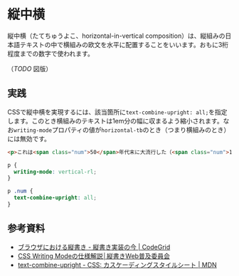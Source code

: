 # 縦中横

縦中横（たてちゅうよこ、horizontal-in-vertical composition）は、縦組みの日本語テキストの中で横組みの欧文を水平に配置することをいいます。おもに3桁程度までの数字で使われます。

（*TODO* 図版）

## 実践

CSSで縦中横を実現するには、該当箇所に`text-combine-upright: all;`を指定します。このとき横組みのテキストは1em分の幅に収まるよう縮小されます。なお`writing-mode`プロパティの値が`horizontal-tb`のとき（つまり横組みのとき）には無効です。

```html
<p>これは<span class="num">50</span>年代末に大流行した（<span class="num">108</span>ページ参照）。</p>
```

```css
p {
  writing-mode: vertical-rl;
}

p .num {
  text-combine-upright: all;
}
```

## 参考資料

- [ブラウザにおける縦書き - 縦書き実装の今 | CodeGrid](https://app.codegrid.net/entry/vertical-script-1)
- [CSS Writing Modeの仕様解説│縦書きWeb普及委員会](https://tategaki.github.io/explan1.html)
- [text-combine-upright - CSS: カスケーディングスタイルシート | MDN](https://developer.mozilla.org/ja/docs/Web/CSS/text-combine-upright)
